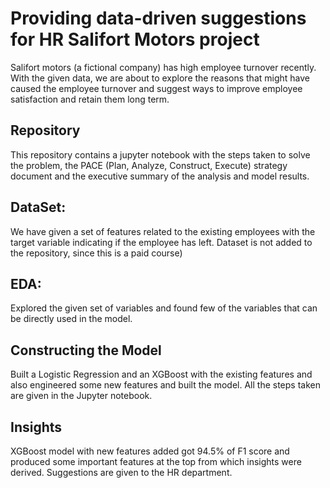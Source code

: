 # Providing data-driven suggestions for HR Salifort Motors project
Salifort motors (a fictional company) has high employee turnover recently. With the given data, we are about to explore the reasons that might have caused the employee turnover and suggest ways to improve employee satisfaction and retain them long term.

## Repository
This repository contains a jupyter notebook with the steps taken to solve the problem, the PACE (Plan, Analyze, Construct, Execute) strategy document and the executive summary of the analysis and model results.

## DataSet:
We have given a set of features related to the existing employees with the target variable indicating if the employee has left. Dataset is not added to the repository, since this is a paid course)

## EDA:
Explored the given set of variables and found few of the variables that can be directly used in the model.

## Constructing the Model
Built a Logistic Regression and an XGBoost with the existing features and also engineered some new features and built the model. All the steps taken are given in the Jupyter notebook.

## Insights
XGBoost model with new features added got 94.5% of F1 score and produced some important features at the top from which insights were derived. Suggestions are given to the HR department.
